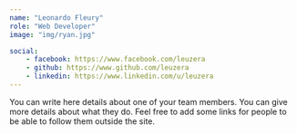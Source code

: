 ```yaml
---
name: "Leonardo Fleury"
role: "Web Developer"
image: "img/ryan.jpg"

social:
    - facebook: https://www.facebook.com/leuzera
    - github: https://www.github.com/leuzera
    - linkedin: https://www.linkedin.com/u/leuzera
---
```

You can write here details about one of your team members. You can give more details about what they do. Feel free to add some links for people to be able to follow them outside the site.
